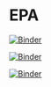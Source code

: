 # EPA

[![Binder](https://mybinder.org/badge_logo.svg)](https://mybinder.org/v2/gh/kaibawong/EPA/HEAD)

[![Binder](http://mybinder.org/badge_logo.svg)](http://mybinder.org/v2/gh/kaibawong/EPA/HEAD?filepath=appmode_all.ipynb)

[![Binder](http://mybinder.org/badge_logo.svg)](http://mybinder.org/v2/gh/kaibawong/EPA/HEAD?urlpath=%2Fapps%2Fappmode_all.ipynb)
